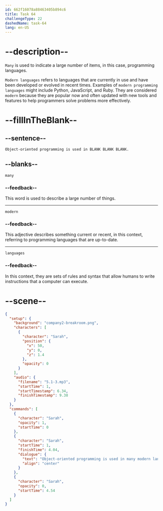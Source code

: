 ```yaml
---
id: 662f16078a88463405b894c6
title: Task 64
challengeType: 22
dashedName: task-64
lang: en-US
---
```


<!-- (Audio) Sarah: Object-oriented programming is used in many modern languages. -->

# --description--

`Many` is used to indicate a large number of items, in this case, programming languages.

`Modern languages` refers to languages that are currently in use and have been developed or evolved in recent times. Examples of `modern programming languages` might include Python, JavaScript, and Ruby. They are considered `modern` because they are popular now and often updated with new tools and features to help programmers solve problems more effectively.

# --fillInTheBlank--

## --sentence--

`Object-oriented programming is used in BLANK BLANK BLANK.`

## --blanks--

`many`

### --feedback--

This word is used to describe a large number of things.

---

`modern`

### --feedback--

This adjective describes something current or recent, in this context, referring to programming languages that are up-to-date.

---

`languages`

### --feedback--

In this context, they are sets of rules and syntax that allow humans to write instructions that a computer can execute.

# --scene--

```json
{
  "setup": {
    "background": "company2-breakroom.png",
    "characters": [
      {
        "character": "Sarah",
        "position": {
          "x": 50,
          "y": 0,
          "z": 1.4
        },
        "opacity": 0
      }
    ],
    "audio": {
      "filename": "5.1-3.mp3",
      "startTime": 1,
      "startTimestamp": 6.34,
      "finishTimestamp": 9.38
    }
  },
  "commands": [
    {
      "character": "Sarah",
      "opacity": 1,
      "startTime": 0
    },
    {
      "character": "Sarah",
      "startTime": 1,
      "finishTime": 4.04,
      "dialogue": {
        "text": "Object-oriented programming is used in many modern languages.",
        "align": "center"
      }
    },
    {
      "character": "Sarah",
      "opacity": 0,
      "startTime": 4.54
    }
  ]
}
```
